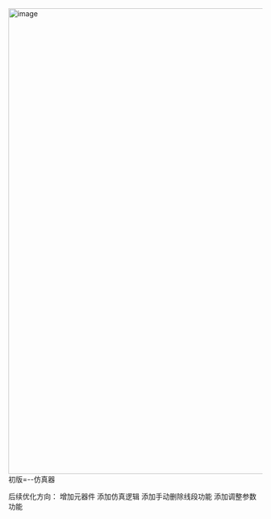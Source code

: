 <img width="1910" height="923" alt="image" src="https://github.com/user-attachments/assets/61920443-90fd-4df6-bb98-0bcf04578740" />
初版=--仿真器

后续优化方向：
   增加元器件
   添加仿真逻辑
   添加手动删除线段功能
   添加调整参数功能


